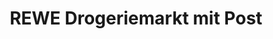 ---
title: "REWE Drogeriemarkt mit Post"
url: /wilnsdorf/rewe-drogeriemarkt-mit-post/
shop: Drogerie
---
